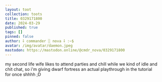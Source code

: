 ```yaml
---
layout: toot
collection: toots
title: 0329171800
date: 2024-03-29
published: true
tags: []
pinned: false
author: ⸸ commander ░ nova ⸸ :~$
avatar: /img/avatar/daemon.jpeg
mastodon: https://mastodon.online/@cmdr_nova/0329171800
---
```


my second life wife likes to attend parties and chill while we kind of idle and chit chat, so i'm giving dwarf fortress an actual playthrough in the tutorial for once shhhh ;D
